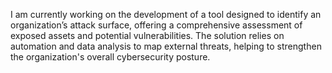 I am currently working on the development of a tool designed to identify an organization’s attack surface, offering a comprehensive assessment of exposed assets and potential vulnerabilities.
The solution relies on automation and data analysis to map external threats, helping to strengthen the organization's overall cybersecurity posture.
